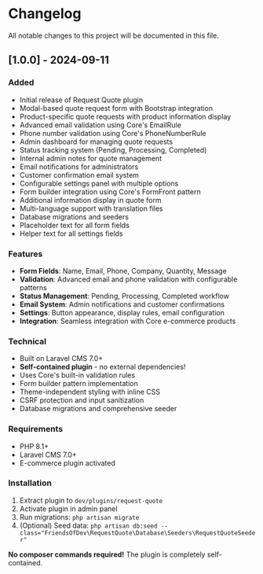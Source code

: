 # Changelog

All notable changes to this project will be documented in this file.

## [1.0.0] - 2024-09-11

### Added
- Initial release of Request Quote plugin
- Modal-based quote request form with Bootstrap integration
- Product-specific quote requests with product information display
- Advanced email validation using Core's EmailRule
- Phone number validation using Core's PhoneNumberRule
- Admin dashboard for managing quote requests
- Status tracking system (Pending, Processing, Completed)
- Internal admin notes for quote management
- Email notifications for administrators
- Customer confirmation email system
- Configurable settings panel with multiple options
- Form builder integration using Core's FormFront pattern
- Additional information display in quote form
- Multi-language support with translation files
- Database migrations and seeders
- Placeholder text for all form fields
- Helper text for all settings fields

### Features
- **Form Fields**: Name, Email, Phone, Company, Quantity, Message
- **Validation**: Advanced email and phone validation with configurable patterns
- **Status Management**: Pending, Processing, Completed workflow
- **Email System**: Admin notifications and customer confirmations
- **Settings**: Button appearance, display rules, email configuration
- **Integration**: Seamless integration with Core e-commerce products

### Technical
- Built on Laravel CMS 7.0+
- **Self-contained plugin** - no external dependencies!
- Uses Core's built-in validation rules
- Form builder pattern implementation
- Theme-independent styling with inline CSS
- CSRF protection and input sanitization
- Database migrations and comprehensive seeder

### Requirements
- PHP 8.1+
- Laravel CMS 7.0+
- E-commerce plugin activated

### Installation
1. Extract plugin to `dev/plugins/request-quote`
2. Activate plugin in admin panel
3. Run migrations: `php artisan migrate`
4. (Optional) Seed data: `php artisan db:seed --class="FriendsOfDev\RequestQuote\Database\Seeders\RequestQuoteSeeder"`

**No composer commands required!** The plugin is completely self-contained.